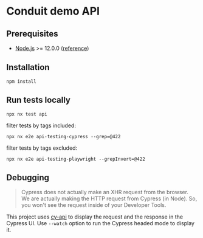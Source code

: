 # Conduit demo API

## Prerequisites

- [Node.js](https://nodejs.org/en/download/) >= 12.0.0 ([reference](https://github.com/microsoft/playwright/issues/2059#issuecomment-934346107))

## Installation

```shell
npm install
```

## Run tests locally

```shell
npx nx test api
```

filter tests by tags included:

```shell
npx nx e2e api-testing-cypress --grep=@422
```

filter tests by tags excluded:

```shell
npx nx e2e api-testing-playwright --grepInvert=@422
```

## Debugging

> Cypress does not actually make an XHR request from the browser. We are actually making the HTTP request from Cypress (in Node). So, you won't see the request inside of your Developer Tools.

This project uses [cy-api](https://github.com/bahmutov/cy-api) to display the request and the response in the Cypress UI.
Use `--watch` option to run the Cypress headed mode to display it.
